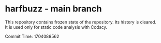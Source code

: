 # harfbuzz - main branch

This repository contains frozen state of the repository.
Its history is cleared. It is used only for static code
analysis with Codacy.

Commit Time: 1704088562